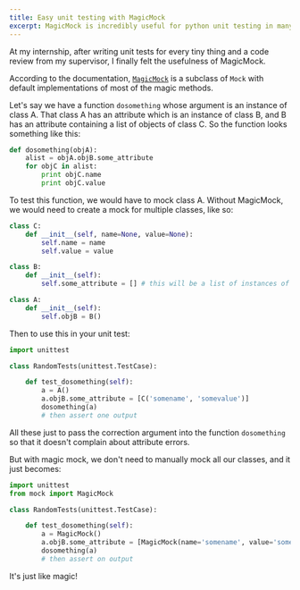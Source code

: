 ```yaml
---
title: Easy unit testing with MagicMock
excerpt: MagicMock is incredibly useful for python unit testing in many ways. This is one simple use case where it is particularly convenient.
---
```


At my internship, after writing unit tests for every tiny thing and a code review from my supervisor, I finally felt the usefulness of MagicMock.

According to the documentation, [`MagicMock`](http://www.voidspace.org.uk/python/mock/magicmock.html#mock.MagicMock) is a subclass of `Mock` with default implementations of most of the magic methods. 

Let's say we have a function `dosomething` whose argument is an instance of class A. That class A has an attribute which is an instance of class B, and B has an attribute containing a list of objects of class C. So the function looks something like this:

```python
def dosomething(objA):
    alist = objA.objB.some_attribute
    for objC in alist:
        print objC.name
        print objC.value
```

To test this function, we would have to mock class A. Without MagicMock, we would need to create a mock for multiple classes, like so:

```python
class C:
    def __init__(self, name=None, value=None):
        self.name = name
        self.value = value

class B:
    def __init__(self):
        self.some_attribute = [] # this will be a list of instances of class C

class A:
    def __init__(self):
        self.objB = B()

```

Then to use this in your unit test:

```python
import unittest

class RandomTests(unittest.TestCase):

    def test_dosomething(self):
        a = A()
        a.objB.some_attribute = [C('somename', 'somevalue')]
        dosomething(a)
        # then assert one output
```

All these just to pass the correction argument into the function `dosomething` so that it doesn't complain about attribute errors. 

But with magic mock, we don't need to manually mock all our classes, and it just becomes:

```python
import unittest
from mock import MagicMock

class RandomTests(unittest.TestCase):

    def test_dosomething(self):
        a = MagicMock()
        a.objB.some_attribute = [MagicMock(name='somename', value='somevalue')]
        dosomething(a)
        # then assert on output
```

It's just like magic!